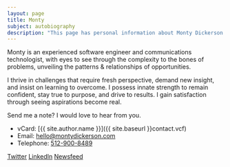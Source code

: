 ```yaml
---
layout: page
title: Monty
subject: autobiography
description: "This page has personal information about Monty Dickerson."
---
```


Monty is an experienced software engineer and communications technologist,
with eyes to see through the complexity to the bones of problems,
unveiling the patterns & relationships of opportunities.

I thrive in challenges that require fresh perspective, demand new insight,
and insist on learning to overcome.
I possess innate strength to remain confident, stay true to purpose,
and drive to results.
I gain satisfaction through seeing aspirations become real.

Send me a note?
I would love to hear from you.

* vCard: [{{ site.author.name }}]({{ site.baseurl }}contact.vcf)
* Email: <a href='m&#97;&#105;lto&#58;hel&#108;o&#64;mo%6E&#37;74yd&#105;c%&#54;B%65rson&#46;%63&#37;&#54;Fm'>h&#101;l&#108;&#111;&#64;mo&#110;t&#121;dicke&#114;son&#46;com</a>
* Telephone: <a href='tel:+1&#45;5%&#51;1&#50;-9%300&#45;&#56;4&#56;%39'>5&#49;2&#45;900-8489</a>

<p class="socialicons">
    <a class="twitter" href="https://twitter.com/{{ site.author.twitter }}"
      title="Twitter">Twitter</a>
    <a class="linkedin" href="https://linkedin.com/in/{{ site.author.linkedin }}"
      title="LinkedIn">LinkedIn</a>
    <a class="feed" href="{{ site.baseurl }}tech/atom.xml"
      title="Newsfeed">Newsfeed</a>
</p>
